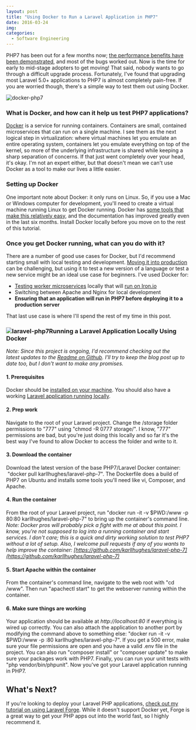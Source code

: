 ```yaml
---
layout: post
title: "Using Docker to Run a Laravel Application in PHP7"
date: 2016-03-24
img: 
categories:
  - Software Engineering
---
```


PHP7 has been out for a few months now; [the performance benefits have been demonstrated](http://www.infoworld.com/article/3011967/web-development/php-7-offers-twice-the-performance.html), and most of the bugs worked out. Now is the time for early to mid-stage adopters to get moving! That said, nobody wants to go through a difficult upgrade process. Fortunately, I've found that upgrading most Laravel 5.0+ applications to PHP7 is almost completely pain-free. If you are worried though, there's a simple way to test them out using Docker.

![docker-php7](https://i.imgur.com/xwm4v6Q.png)

### What is Docker, and how can it help us test PHP7 applications?

[Docker](https://www.docker.com/) is a service for running containers. Containers are small, contained microservices that can run on a single machine. I see them as the next logical step in virtualization: where virtual machines let you emulate an entire operating system, containers let you emulate everything on top of the kernel, so more of the underlying infrastructure is shared while keeping a sharp separation of concerns. If that just went completely over your head, it's okay. I'm not an expert either, but that doesn't mean we can't use Docker as a tool to make our lives a little easier.

### Setting up Docker

One important note about Docker: it only runs on Linux. So, if you use a Mac or Windows computer for development, you'll need to create a virtual machine running Linux to get Docker running. Docker has [some tools that make this relatively easy](https://docs.docker.com/engine/installation/), and the documentation has improved greatly even in the last six months. Install Docker locally before you move on to the rest of this tutorial.

### Once you get Docker running, what can you do with it?

There are a number of good use cases for Docker, but I'd recommend starting small with local testing and development. [Moving it into production](http://blog.heavybit.com/blog/2015/3/23/dockermeetup) can be challenging, but using it to test a new version of a language or test a new service might be an ideal use case for beginners. I've used Docker for:

*   [Testing worker microservices](/posts/testing-layers) locally that will [run on Iron.io](https://github.com/iron-io/dockerworker)
*   Switching between Apache and Nginx for local development
*   **Ensuring that an application will run in PHP7 before deploying it to a production server**

That last use case is where I'll spend the rest of my time in this post.

### ![laravel-php7](http://i.imgur.com/FixPN7L.png)Running a Laravel Application Locally Using Docker

_Note: Since this project is ongoing, I'd recommend checking out the latest updates to the [Readme on Github](https://github.com/karllhughes/laravel-php-7). I'll try to keep the blog post up to date too, but I don't want to make any promises._

#### 1\. Prerequisites

Docker should be [installed on your machine](https://docs.docker.com/engine/installation/). You should also have a working [Laravel application running locally](https://laravel.com/docs/5.2).

#### 2\. Prep work

Navigate to the root of your Laravel project. Change the /storage folder permissions to "777" using "chmod -R 0777 storage/". I know, "777" permissions are bad, but you're just doing this locally and so far it's the best way I've found to allow Docker to access the folder and write to it.

#### 3\. Download the container

Download the latest version of the base PHP7/Laravel Docker container:  "docker pull karllhughes/laravel-php-7". The Dockerfile does a build of PHP7 on Ubuntu and installs some tools you'll need like vi, Composer, and Apache.

#### 4\. Run the container

From the root of your Laravel project, run "docker run -it -v $PWD:/www -p 80:80 karllhughes/laravel-php-7" to bring up the container's command line. _Note: Docker pros will probably pick a fight with me at about this point. I know, you're not supposed to log into a running container and start services. I don't care; this is a quick and dirty working solution to test PHP7 without a lot of setup. Also, I welcome pull requests if any of you wants to help improve the container: [https://github.com/karllhughes/laravel-php-7](https://github.com/karllhughes/laravel-php-7)_

#### 5\. Start Apache within the container

From the container's command line, navigate to the web root with "cd /www". Then run "apachectl start" to get the webserver running within the container.

#### 6. Make sure things are working

Your application should be available at _http://localhost:80_ if everything is wired up correctly. You can also attach the application to another port by modifying the command above to something else: "docker run -it -v $PWD:/www -p <YOUR LOCAL PORT>:80 karllhughes/laravel-php-7". If you get a 500 error, make sure your file permissions are open and you have a valid .env file in the project. You can also run "composer install" or "composer update" to make sure your packages work with PHP7\. Finally, you can run your unit tests with "php vendor/bin/phpunit". Now you've got your Laravel application running in PHP7.

## What's Next?
If you're looking to deploy your Laravel PHP applications, [check out my tutorial on using Laravel Forge](/posts/laravel-forge). While it doesn't support Docker yet, Forge is a great way to get your PHP apps out into the world fast, so I highly recommend it.
